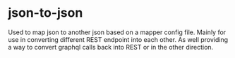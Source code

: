 # json-to-json

Used to map json to another json based on a mapper config file. Mainly for use in converting different REST endpoint into each other. As well providing a way to convert graphql calls back into REST or in the other direction.
